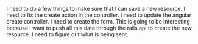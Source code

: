 I need to do a few things to make sure that I can save a new resource.
  I need to fix the create action in the controller.
  I need to update the angular create controller.
  I need to create the form.
    This is going to be interesting because I want to push all this data through the rails api to create the new resource. I need to figure out what is being sent.
